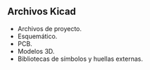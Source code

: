 ## Archivos Kicad ##

* Archivos de proyecto.
* Esquemático.
* PCB.
* Modelos  3D.
* Bibliotecas de símbolos y huellas externas.
